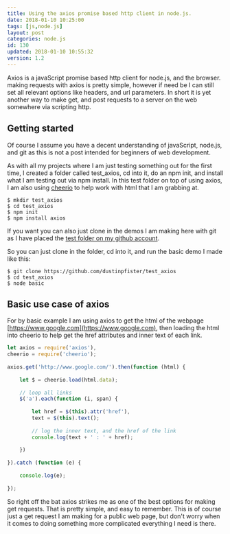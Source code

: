 ```yaml
---
title: Using the axios promise based http client in node.js.
date: 2018-01-10 10:25:00
tags: [js,node.js]
layout: post
categories: node.js
id: 130
updated: 2018-01-10 10:55:32
version: 1.2
---
```


Axios is a javaScript promise based http client for node.js, and the browser. making requests with axios is pretty simple, however if need be I can still set all relevant options like headers, and url parameters. In short it is yet another way to make get, and post requests to a server on the web somewhere via scripting http.

<!-- more -->

## Getting started

Of course I assume you have a decent understanding of javaScript, node.js, and git as this is not a post intended for beginners of web development.

As with all my projects where I am just testing something out for the first time, I created a folder called test_axios, cd into it, do an npm init, and install what I am testing out via npm install. In this test folder on top of using axios, I am also using [cheerio](/2017/11/28/nodejs-cheerio/) to help work with html that I am grabbing at.

```
$ mkdir test_axios
$ cd test_axios
$ npm init
$ npm install axios
```

If you want you can also just clone in the demos I am making here with git as I have placed the [test folder on my github account](https://github.com/dustinpfister/test_axios).

So you can just clone in the folder, cd into it, and run the basic demo I made like this:
```
$ git clone https://github.com/dustinpfister/test_axios
$ cd test_axios
$ node basic
```

## Basic use case of axios

For by basic example I am using axios to get the html of the webpage [https://www.google.com](https://www.google.com), then loading the html into cheerio to help get the href attributes and inner text of each link.

```js
let axios = require('axios'),
cheerio = require('cheerio');
 
axios.get('http://www.google.com/').then(function (html) {
 
    let $ = cheerio.load(html.data);
 
    // loop all links
    $('a').each(function (i, span) {
 
        let href = $(this).attr('href'),
        text = $(this).text();
 
        // log the inner text, and the href of the link
        console.log(text + ' : ' + href);
 
    })
 
}).catch (function (e) {
 
    console.log(e);
 
});
```

So right off the bat axios strikes me as one of the best options for making get requests. That is pretty simple, and easy to remember. This is of course just a get request I am making for a public web page, but don't worry when it comes to doing something more complicated everything I need is there.